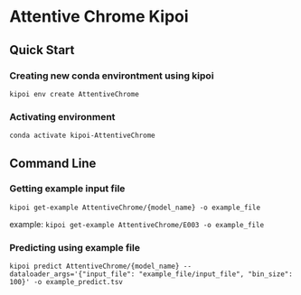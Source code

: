 # Attentive Chrome Kipoi

## Quick Start
### Creating new conda environtment using kipoi
`kipoi env create AttentiveChrome`

### Activating environment
`conda activate kipoi-AttentiveChrome`

## Command Line
### Getting example input file
`kipoi get-example AttentiveChrome/{model_name} -o example_file`

example: `kipoi get-example AttentiveChrome/E003 -o example_file`

### Predicting using example file 
`kipoi predict AttentiveChrome/{model_name} --dataloader_args='{"input_file": "example_file/input_file", "bin_size": 100}' -o example_predict.tsv`

